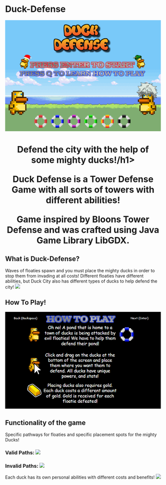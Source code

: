 # Duck-Defense
<p align= "center">
  <img src= "DuckDefense/assets/menu.PNG" alt= "Duck-Defense Home Screen" width= "1200">
  <h1 align= "center">Defend the city with the help of some mighty ducks!/h1>
 </p>

Duck Defense is a Tower Defense Game with all sorts of towers with different abilities!

Game inspired by Bloons Tower Defense and was crafted using Java Game Library LibGDX.

## What is Duck-Defense?
Waves of floaties spawn and you must place the mighty ducks in order to stop them from invading at all costs!
Different floaties have different abilities, but Duck City also has different types of ducks to help defend the city!
![](https://i.imgur.com/A28rpQw.png)

## How To Play!
<img src= "DuckDefense/assets/howToOne.PNG" alt= "How-To" width= "1200">

## Functionality of the game
Specific pathways for floaties and specific placement spots for the mighty Ducks!

### Valid Paths: ![](https://i.imgur.com/rom2CET.png)

### Invalid Paths: ![](https://i.imgur.com/9RfezYE.png)

Each duck has its own personal abilities with different costs and benefits!
![](https://i.imgur.com/oYFHjoG.png)
